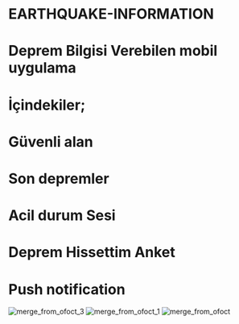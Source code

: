 # EARTHQUAKE-INFORMATION
# Deprem Bilgisi Verebilen mobil uygulama
# İçindekiler;
# Güvenli alan
# Son depremler
# Acil durum Sesi
# Deprem Hissettim Anket
# Push notification
![merge_from_ofoct_3](https://user-images.githubusercontent.com/63652437/122638581-8fa21700-d0fd-11eb-9483-05174622bd84.jpeg)
![merge_from_ofoct_1](https://user-images.githubusercontent.com/63652437/122638582-90d34400-d0fd-11eb-90aa-92c5de1d84ee.jpeg)
![merge_from_ofoct](https://user-images.githubusercontent.com/63652437/122638583-916bda80-d0fd-11eb-8225-ef92db8152fb.jpeg)
